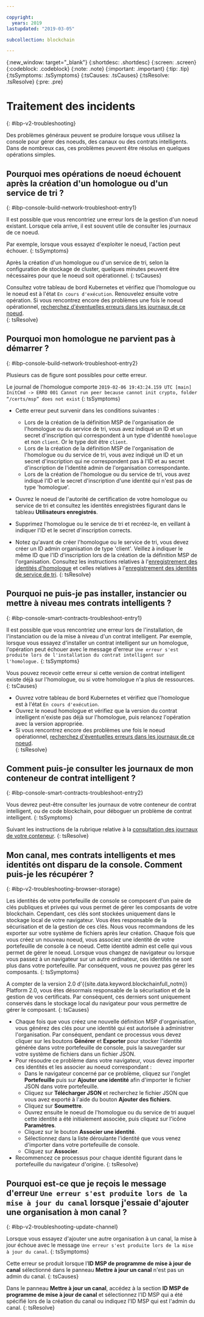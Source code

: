 ```yaml
---

copyright:
  years: 2019
lastupdated: "2019-03-05"

subcollection: blockchain

---
```



{:new_window: target="_blank"}
{:shortdesc: .shortdesc}
{:screen: .screen}
{:codeblock: .codeblock}
{:note: .note}
{:important: .important}
{:tip: .tip}
{:tsSymptoms: .tsSymptoms}
{:tsCauses: .tsCauses}
{:tsResolve: .tsResolve}
{:pre: .pre}

# Traitement des incidents
{: #ibp-v2-troubleshooting}

Des problèmes généraux peuvent se produire lorsque vous utilisez la console pour gérer des noeuds, des canaux ou des contrats intelligents. Dans de nombreux cas, ces problèmes peuvent être résolus en quelques opérations simples.


## Pourquoi mes opérations de noeud échouent après la création d'un homologue ou d'un service de tri ?
{: #ibp-console-build-network-troubleshoot-entry1}

Il est possible que vous rencontriez une erreur lors de la gestion d'un noeud existant. Lorsque cela arrive, il est souvent utile de consulter les journaux de ce noeud.   

Par exemple, lorsque vous essayez d'exploiter le noeud, l'action peut échouer.
{: tsSymptoms}

Après la création d'un homologue ou d'un service de tri, selon la configuration de stockage de cluster, quelques minutes peuvent être nécessaires pour que le noeud soit opérationnel.
{: tsCauses}

Consultez votre tableau de bord Kubernetes et vérifiez que l'homologue ou le noeud est à l'état `En cours d'exécution`. Renouvelez ensuite votre opération. Si vous rencontrez encore des problèmes une fois le noeud opérationnel, [recherchez d'éventuelles erreurs dans les journaux de ce noeud](/docs/services/blockchain/howto/ibp-console-manage.html#ibp-console-manage-console-node-logs).  
{: tsResolve}

## Pourquoi mon homologue ne parvient pas à démarrer ? 
{: #ibp-console-build-network-troubleshoot-entry2}

Plusieurs cas de figure sont possibles pour cette erreur. 

Le journal de l'homologue comporte `2019-02-06 19:43:24.159 UTC [main] InitCmd -> ERRO 001 Cannot run peer because cannot init crypto, folder “/certs/msp” does not exist`
{: tsSymptoms}

- Cette erreur peut survenir dans les conditions suivantes :
  - Lors de la création de la définition MSP de l'organisation de l'homologue ou du service de tri, vous avez indiqué un ID et un secret d'inscription qui correspondent à un type d'identité `homologue` et non `client`. Or le type doit être `client`.
  - Lors de la création de la définition MSP de l'organisation de l'homologue ou du service de tri, vous avez indiqué un ID et un secret d'inscription qui ne correspondent pas à l'ID et au secret d'inscription de l'identité admin de l'organisation correspondante.
  - Lors de la création de l'homologue ou du service de tri, vous avez indiqué l'ID et le secret d'inscription d'une identité qui n'est pas de type 'homologue'.

- Ouvrez le noeud de l'autorité de certification de votre homologue ou service de tri et consultez les identités enregistrées figurant dans le tableau **Utilisateurs enregistrés**.
- Supprimez l'homologue ou le service de tri et recréez-le, en veillant à indiquer l'ID et le secret d'inscription corrects. 
- Notez qu'avant de créer l'homologue ou le service de tri, vous devez créer un ID admin organisation de type 'client'. Veillez à indiquer le même ID que l'ID d'inscription lors de la création de la définition MSP de l'organisation. Consultez les instructions relatives à l'[enregistrement des identités d'homologue](/docs/services/blockchain/howto/ibp-console-build-network.html#ibp-console-build-network-use-CA-org1) et celles relatives à l'[enregistrement des identités de service de tri](/docs/services/blockchain/howto/ibp-console-build-network.html#ibp-console-build-network-use-CA-orderer).
{: tsResolve}

## Pourquoi ne puis-je pas installer, instancier ou mettre à niveau mes contrats intelligents ?
{: #ibp-console-smart-contracts-troubleshoot-entry1}

Il est possible que vous rencontriez une erreur lors de l'installation, de l'instanciation ou de la mise à niveau d'un contrat intelligent. Par exemple, lorsque vous essayez d'installer un contrat intelligent sur un homologue, l'opération peut échouer avec le message d'erreur `Une erreur s'est produite lors de l'installation du contrat intelligent sur l'homologue.`
{: tsSymptoms}

Vous pouvez recevoir cette erreur si cette version de contrat intelligent existe déjà sur l'homologue, ou si votre homologue n'a plus de ressources.
{: tsCauses}

- Ouvrez votre tableau de bord Kubernetes et vérifiez que l'homologue est à l'état `En cours d'exécution`.   
- Ouvrez le noeud homologue et vérifiez que la version du contrat intelligent n'existe pas déjà sur l'homologue, puis relancez l'opération avec la version appropriée.
- Si vous rencontrez encore des problèmes une fois le noeud opérationnel, [recherchez d'éventuelles erreurs dans les journaux de ce noeud](/docs/services/blockchain/howto/ibp-console-manage.html#ibp-console-manage-console-node-logs).  
{: tsResolve}

## Comment puis-je consulter les journaux de mon conteneur de contrat intelligent ?
{: #ibp-console-smart-contracts-troubleshoot-entry2}

Vous devrez peut-être consulter les journaux de votre conteneur de contrat intelligent, ou de code blockchain, pour déboguer un problème de contrat intelligent.
{: tsSymptoms}

Suivant les instructions de la rubrique relative à la [consultation des journaux de votre conteneur](/docs/services/blockchain/howto/ibp-console-manage.html#ibp-console-manage-console-container-logs).
{: tsResolve}

## Mon canal, mes contrats intelligents et mes identités ont disparu de la console. Comment puis-je les récupérer ?
{: #ibp-v2-troubleshooting-browser-storage}

Les identités de votre portefeuille de console se composent d'un paire de clés publiques et privées qui vous permet de gérer les composants de votre blockchain. Cependant, ces clés sont stockées uniquement dans le stockage local de votre navigateur. Vous êtes responsable de la sécurisation et de la gestion de ces clés. Nous vous recommandons de les exporter sur votre système de fichiers après leur création. Chaque fois que vous créez un nouveau noeud, vous associez une identité de votre portefeuille de console à ce noeud. Cette identité admin est celle qui vous permet de gérer le noeud. Lorsque vous changez de navigateur ou lorsque vous passez à un navigateur sur un autre ordinateur, ces identités ne sont plus dans votre portefeuille. Par conséquent, vous ne pouvez pas gérer les composants.
{: tsSymptoms}

A compter de la version 2.0 d'{{site.data.keyword.blockchainfull_notm}} Platform 2.0, vous êtes désormais responsable de la sécurisation et de la gestion de vos certificats. Par conséquent, ces derniers sont uniquement conservés dans le stockage local du navigateur pour vous permettre de gérer le composant.
{: tsCauses}

- Chaque fois que vous créez une nouvelle définition MSP d'organisation, vous générez des clés pour une identité qui est autorisée à administrer l'organisation. Par conséquent, pendant ce processus vous devez cliquer sur les boutons **Générer** et **Exporter** pour stocker l'identité générée dans votre portefeuille de console, puis la sauvegarder sur votre système de fichiers dans un fichier JSON.
- Pour résoudre ce problème dans votre navigateur, vous devez importer ces identités et les associer au noeud correspondant : 
  - Dans le navigateur concerné par ce problème, cliquez sur l'onglet **Portefeuille** puis sur **Ajouter une identité** afin d'importer le fichier JSON dans votre portefeuille.
  - Cliquez sur **Télécharger JSON** et recherchez le fichier JSON que vous avez exporté à l'aide du bouton **Ajouter des fichiers**.
  - Cliquez sur **Soumettre**.
  - Ouvrez ensuite le noeud de l'homologue ou du service de tri auquel cette identité a été initialement associée, puis cliquez sur l'icône **Paramètres**.
  - Cliquez sur le bouton **Associer une identité**.
  - Sélectionnez dans la liste déroulante l'identité que vous venez d'importer dans votre portefeuille de console.
  - Cliquez sur **Associer**.
- Recommencez ce processus pour chaque identité figurant dans le portefeuille du navigateur d'origine.
{: tsResolve}

## Pourquoi est-ce que je reçois le message d'erreur `Une erreur s'est produite lors de la mise à jour du canal` lorsque j'essaie d'ajouter une organisation à mon canal ?
{: #ibp-v2-troubleshooting-update-channel}

Lorsque vous essayez d'ajouter une autre organisation à un canal, la mise à jour échoue avec le message `Une erreur s'est produite lors de la mise à jour du canal`.
{: tsSymptoms}

Cette erreur se produit lorsque l'**ID MSP de programme de mise à jour de canal** sélectionné dans le panneau **Mettre à jour un canal** n'est pas un admin du canal.
{: tsCauses}

Dans le panneau **Mettre à jour un canal**, accédez à la section **ID MSP de programme de mise à jour de canal** et sélectionnez l'ID MSP qui a été spécifié lors de la création du canal ou indiquez l'ID MSP qui est l'admin du canal.
{: tsResolve}
